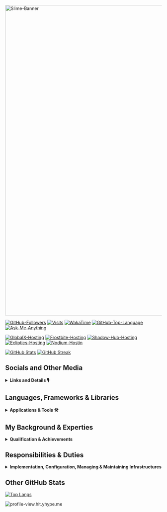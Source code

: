 <picture>
  <source media="(prefers-color-scheme: dark)" srcset="assets/slime-sword-crop-WNAME3.png">
  <source media="(prefers-color-scheme: light)" srcset="assets/slime-banner.png">
  <img alt="Slime-Banner" src="https://i.imgur.com/sUCZ10H.png" width=1000/>
</picture>

[![GitHub-Followers](https://img.shields.io/github/followers/Die-Antwoord.svg?style=for-the-badge&logo=github&label=Follow&maxAge=2592000)](https://github.com/Die-Antwoord)
[![Visits](https://komarev.com/ghpvc?username=Die-Antwoord&style=for-the-badge&logo=github)](https://github.com/Die-Antwoord)
[![WakaTime](https://wakatime.com/badge/user/3d9ba715-bfef-45e1-b235-8f6f7030dd52.svg?style=for-the-badge)](https://wakatime.com/@3d9ba715-bfef-45e1-b235-8f6f7030dd52)
[![GitHub-Top-Language](https://img.shields.io/github/languages/top/qwertyquerty/pypresence.svg?style=for-the-badge&color=1a56bc&logo=python)](https://discord.gg/aF4Uq4DxdJ)
[![Ask-Me-Anything](https://img.shields.io/badge/Ask_Me-Anything-000.svg?style=for-the-badge&color=1a56bc)](https://discord.gg/aF4Uq4DxdJ)

[![GlobalX-Hosting](https://img.shields.io/badge/GlobalX-Hosting-000?style=for-the-badge&color=1a56bc&logo=Discord)](<https://discord.gg/aF4Uq4DxdJ >)
[![Frostbite-Hosting](https://img.shields.io/badge/Frostbite-Hosting-000?style=for-the-badge&color=1a56bc&logo=Discord)](<http://frostbite.host/aff.php?aff=2>)
[![Shadow-Hub-Hosting](https://img.shields.io/badge/ShadowHub-Hosting-000?style=for-the-badge&color=1a56bc&logo=Discord)](<https://dash.shadowhub.net/register?ref=XwIqKZMO>)
[![Ecliptics-Hosting](https://img.shields.io/badge/Ecliptics-Hosting-000?style=for-the-badge&color=1a56bc&logo=Discord)](<https://ecliptics-hosting.co.uk/register?ref=LzsigN9N>)
[![Nodium-Hostin](https://img.shields.io/badge/Nodium-Hosting-000?style=for-the-badge&color=1a56bc&logo=Discord)](https://billing.nodiumhosting.com/register?ref=hGBnSdCf)

[![GitHub Stats](https://github-readme-stats-die-antwoord.vercel.app/api?username=Die-Antwoord&show_icons=true&theme=transparent&border_radius=12)](https://discord.gg/aF4Uq4DxdJ)
[![GitHub Streak](https://github-readme-streak-stats.herokuapp.com?user=Die-Antwoord&theme=windows-dark&border_radius=12&date_format=j%20M%5B%20Y%5D&background=DD272700&border=DDDAD7&stroke=DDDDDD&sideNums=025CDA&sideLabels=417E87&currStreakLabel=417E87&dates=025CDA&ring=025CDA&fire=DD2727&currStreakNum=025CDA)](https://discord.gg/aF4Uq4DxdJ)

## Socials and Other Media

<details>
 <summary><b>Links and Details 🎙</b></summary>

> [![Discord](https://img.shields.io/badge/-Discord-000?style=for-the-badge&logo=Discord)](https://discord.gg/aF4Uq4DxdJ)

> [![Dangercord](https://img.shields.io/badge/-Dangercord-000?style=for-the-badge&logo=Discord)](https://dangercord.com)
> [![Blacklister](https://img.shields.io/badge/-Blacklister-000?style=for-the-badge&logo=Discord)](https://blacklister.xyz/)
> [![Replit](https://img.shields.io/badge/-Replit-000?style=for-the-badge&logo=Replit)](https://replit.com/@Die-Antwoord)
> [![Gitlab](https://img.shields.io/badge/-Gitlab-000?style=for-the-badge&logo=Gitlab)](https://gitlab.com/die-antwoord)
> [![LeetCode](https://img.shields.io/badge/-LeetCode-000?style=for-the-badge&logo=LeetCode)](https://leetcode.com/Die-Antwoord/)
> [![Codepen](https://img.shields.io/badge/-Codepen-000?style=for-the-badge&logo=codepen)](https://codepen.io/Die-Antwoord)
> [![Bitbucket](https://img.shields.io/badge/-Bitbucket-000?style=for-the-badge&logo=bitbucket)](https://bitbucket.org/dieantwoord1)
> [![npmjs](https://img.shields.io/badge/-npmjs-000?style=for-the-badge&logo=npm)](https://www.npmjs.com/~dieantwoord)
> [![Stack_Overflow](https://img.shields.io/badge/-Stack_Overflow-000?style=for-the-badge&logo=stack-overflow)](https://stackoverflow.com/users/20395182/die-antwoord)
> [![Medium](https://img.shields.io/badge/-Medium-000?style=for-the-badge&logo=medium)]()
> [![GitBook](https://img.shields.io/badge/-GitBook-000?style=for-the-badge&logo=gitbook)]()
> [![LinkedIn](https://img.shields.io/badge/-LinkedIn-000?style=for-the-badge&logo=linkedin&logoColor=blue)]()
> [![Reddit](https://img.shields.io/badge/-Reddit-000?style=for-the-badge&logo=Reddit)](https://www.reddit.com/user/die_antwoord_za)
> [![Twitch](https://img.shields.io/badge/-Twitch-000?style=for-the-badge&logo=Twitch)](https://www.twitch.tv/die_antwoord_wkj)
> [![Twitter](https://img.shields.io/badge/-Twitter-000?style=for-the-badge&logo=Twitter)](https://twitter.com/dieantwoordza)
> [![YouTube](https://img.shields.io/badge/-YouTube-000?style=for-the-badge&logo=YouTube&logoColor=red)](https://www.youtube.com/channel/UCnl7cWx6PVdIelry9YBFxXA)
> [![TikTok](https://img.shields.io/badge/-TikTok-000?style=for-the-badge&logo=tiktok&logoColor=purple)](https://www.tiktok.com/@die_antwoord_wkj)
> [![SoundCloud](https://img.shields.io/badge/-SoundCloud-000?style=for-the-badge&logo=soundcloud)](https://soundcloud.com/dieantwoordza)
> [![Spotify](https://img.shields.io/badge/-Spotify-000?style=for-the-badge&logo=Spotify)](https://open.spotify.com/user/zsb4oem3sdzl6k8bfara026pz?si=ce432f1572a34610)
> [![RSS-Feeds](https://img.shields.io/badge/-RSS-000?style=for-the-badge&logo=rss)](https://www.reddit.com/user/die_antwoord_za/m/discordapp_feed/)
> [![Steam](https://img.shields.io/badge/-Steam-000?style=for-the-badge&logo=steam)]()
> [![Battle.net](https://img.shields.io/badge/-Battle.net-000?style=for-the-badge&logo=battle.net)]()
> [![MyAnimeList](https://img.shields.io/badge/-My_Anime_Watchlist-000?style=for-the-badge&logo=crunchyroll)](https://myanimelist.net/animelist/dieantwoord)
> [![PayPal](https://img.shields.io/badge/-PayPal-000?style=for-the-badge&logo=paypal)]()

</details>

## Languages, Frameworks & Libraries

<details>
 <summary><b>Applications & Tools 🛠</b></summary>

> [![Microsoft](https://img.shields.io/badge/-Microsoft-000?style=for-the-badge&logo=Microsoft&logoColor=darkblue)]()
> [![Windows-11](https://img.shields.io/badge/-Windows_11-000?style=for-the-badge&logo=windows11&logoColor=blue)]()
> [![Windows-XP](https://img.shields.io/badge/-Windows_XP-000?style=for-the-badge&logo=windowsxp&logoColor=red)]()
> [![Windows-95](https://img.shields.io/badge/-Windows_95-000?style=for-the-badge&logo=windows95&logoColor=lightblue)]()
> [![Microsoft_Server](https://img.shields.io/badge/-Microsoft_Server-000?style=for-the-badge&logo=windowsterminal)]()
> [![Microsoft_SQL_Server](https://img.shields.io/badge/-Microsoft_SQL_Server-000?style=for-the-badge&logo=microsoft-sql-server&logoColor=yellow)]()
> [![Microsoft_SharePoint](https://img.shields.io/badge/-Microsoft_SharePoint-000?style=for-the-badge&logo=microsoft-sharepoint&logoColor=blue)]()
> [![Microsoft_Azure](https://img.shields.io/badge/-Microsoft_Azure-000?style=for-the-badge&logo=microsoft-azure&logoColor=blue)]()
> [![Linux](https://img.shields.io/badge/-Linux-000?style=for-the-badge&logo=Linux)]()
> [![Arch_Linux](https://img.shields.io/badge/-Arch_Linux-000?style=for-the-badge&logo=arch-linux)]()
> [![Fedora](https://img.shields.io/badge/-Fedora-000?style=for-the-badge&logo=fedora)]()
> [![Kali_Linux](https://img.shields.io/badge/-Kali_Linux-000?style=for-the-badge&logo=kali-linux)]()
> [![RedHat](https://img.shields.io/badge/-Red_Hat-000?style=for-the-badge&logo=redhat)]()
> [![SUSE](https://img.shields.io/badge/-SUSE-000?style=for-the-badge&logo=SUSE)]()
> [![Ubuntu](https://img.shields.io/badge/-Ubuntu-000?style=for-the-badge&logo=ubuntu)]()
> [![Python](https://img.shields.io/badge/-Python-000?style=for-the-badge&logo=python)]()
> [![Powershell](https://img.shields.io/badge/-Powershell-000?style=for-the-badge&logo=powershell)]()
> [![TypeScript](https://img.shields.io/badge/-TypeScript-000?style=for-the-badge&logo=typescript)]()
> [![JavaScript](https://img.shields.io/badge/-JavaScript-000?style=for-the-badge&logo=javascript)]()
> [![HTML5](https://img.shields.io/badge/-HTML5-000?style=for-the-badge&logo=html5)]()
> [![HTML](https://img.shields.io/badge/-HTML-000?style=for-the-badge&logo=html5)]()
> [![CSS3](https://img.shields.io/badge/-CSS3-000?style=for-the-badge&logo=css3)]()
> [![CSS](https://img.shields.io/badge/-CSS-000?style=for-the-badge&logo=css3)]()
> [![Markdown](https://img.shields.io/badge/Markdown-000000?style=for-the-badge&logo=markdown&logoColor=yellow)]()
> [![Vercel](https://img.shields.io/badge/-Vercel-000?style=for-the-badge&logo=vercel)]()
> [![MongoDB](https://img.shields.io/badge/-MongoDB-000?style=for-the-badge&logo=mongodb)]()
> [![MySQL](https://img.shields.io/badge/-MySQL-000?style=for-the-badge&logo=mysql)]()
> [![SQLite](https://img.shields.io/badge/-SQLite-000?style=for-the-badge&logo=sqlite)]()
> [![Visual_Studio](https://img.shields.io/badge/-Visual_Studio-000?style=for-the-badge&logo=visual%20studio)]()
> [![Sublime_Text](https://img.shields.io/badge/-Sublime_Text-000?style=for-the-badge&logo=sublime-text)]()
> [![Gimp](https://img.shields.io/badge/-Gimp-000?style=for-the-badge&logo=gimp)]()
> [![PS](https://img.shields.io/badge/-PS-000?style=for-the-badge&logo=adobephotoshop)]()
> [![Wordpress](https://img.shields.io/badge/-Wordpress-000?style=for-the-badge&logo=wordpress)]()
> [![Joomla](https://img.shields.io/badge/-Joomla-000?style=for-the-badge&logo=joomla)]()
> [![Drupal](https://img.shields.io/badge/-Drupal-000?style=for-the-badge&logo=drupal)]()
> [![Google_Cloud](https://img.shields.io/badge/-Google_Cloud-000?style=for-the-badge&logo=google-cloud)](https://github.com/Die-Antwoord)

</details>

## My Background & Experties

<details>
 <summary><b>Qualification & Achievements</b></summary>

    ⦁ +A 220-601 (Hardware and Software) Exam No 220-601 
    ⦁ +A 220-602 (IT Technician) Exam No 220-602 
    ⦁ +N (Networking) 
    ⦁ MCSE:70-270 (Installing, Configuring, and Administering Microsoft Windows XP Professional) 
    ⦁ MCSE:70-293 (Planning and Maintaining a Windows Server 2003 Network Infrastructure) 
    ⦁ MCSE:70-236 (Microsoft Exchange Server 2007 Configuration) 
    ⦁ MCSE:70-294 (Windows Server 2003 Active Directory Planning Implementation and Maintenance) 
    ⦁ MCSE:70-290 (Windows Server 2003 Environment Management and Maintenance ) 
    ⦁ MCSE:70-291 (Windows Server 2003 Network Infrastructure Implementation Management and Maintenance) 
    ⦁ MCSE:70-297 (Windows Server 2003 Directory Service Design) 
    ⦁ MCSE:70-294 (Windows Server 2003 Active Directory Planning Implementation and Maintenance) 
    ⦁ MCSE:70-236 (Microsoft Exchange Server 2007 Configuration) 
    ⦁ MCSE:70-228 (SQL Server 2000 Administration) 
    ⦁ CCNA 
    ⦁ Linux Server (Ubuntu, Kali) 
    ⦁ ICDL, ITIL

</details>

## Responsibilities & Duties

<details>
 <summary><b>Implementation, Configuration, Managing & Maintaining Infrastructures</b></summary>

    ⦁ SQL Server Databases 
    ⦁ Active Directory Domain Server Infrastructure 
    ⦁ Microsoft Exchange Server 
    ⦁ Microsoft SQL 
    ⦁ Virtualized Server (VMware, Esxi, HyperV) 
    ⦁ Microsoft HyperV Cluster Server 
    ⦁ Windows Update Server 
    ⦁ Windows Desktop Application (Deplotment, Backups) 
    ⦁ Antivirus Systems ( Trend Micro, Bit defender, Kaspersky ) 
    ⦁ Network LAN and WAN services ⦁ Firewalls, DMZ, Routing and QOS 
    ⦁ DNS, IIS and 3de party hosted services 
    ⦁ Web Proxy Systems and Server (ISA, Free Proxy etc.) 
    ⦁ Backups tapes, drives and online storage 
    ⦁ 3de party apps (Coltech, VIP, Pastel, AutoCAD, Qcad, Photoshop, Smartboards)

  </details>

## Other GitHub Stats

[![Top Langs](https://github-readme-stats-die-antwoord.vercel.app/api/top-langs/?username=Die-Antwoord&theme=transparent&layout=compact&card_width=445&border_radius=12)](https://discord.gg/aF4Uq4DxdJ)

![profile-view.hit.yhype.me](https://hit.yhype.me/github/profile?user_id=94087113)
